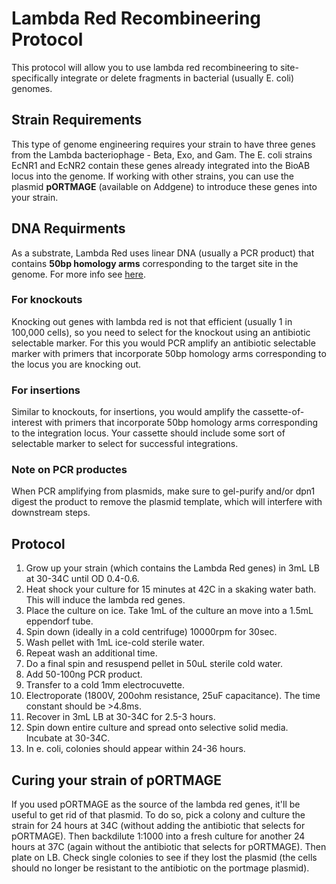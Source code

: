 # Lambda Red Recombineering Protocol
This protocol will allow you to use lambda red recombineering to site-specifically integrate or delete fragments in bacterial (usually E. coli) genomes. 

## Strain Requirements
This type of genome engineering requires your strain to have three genes from the Lambda bacteriophage - Beta, Exo, and Gam. The E. coli strains EcNR1 and EcNR2 contain these genes already integrated into the BioAB locus into the genome. If working with other strains, you can use the plasmid **pORTMAGE** (available on Addgene) to introduce these genes into your strain.

## DNA Requirments
As a substrate, Lambda Red uses linear DNA (usually a PCR product) that contains **50bp homology arms** corresponding to the target site in the genome. For more info see [here](https://blog.addgene.org/lambda-red-a-homologous-recombination-based-technique-for-genetic-engineering).

### For knockouts
Knocking out genes with lambda red is not that efficient (usually 1 in 100,000 cells), so you need to select for the knockout using an antibiotic selectable marker. For this you would PCR amplify an antibiotic selectable marker with primers that incorporate 50bp homology arms corresponding to the locus you are knocking out.

### For insertions 
Similar to knockouts, for insertions, you would amplify the cassette-of-interest with primers that incorporate 50bp homology arms corresponding to the integration locus. Your cassette should include some sort of selectable marker to select for successful integrations.  

### Note on PCR productes
When PCR amplifying from plasmids, make sure to gel-purify and/or dpn1 digest the product to remove the plasmid template, which will interfere with downstream steps.

## Protocol
1. Grow up your strain (which contains the Lambda Red genes) in 3mL LB at 30-34C until OD 0.4-0.6.
1. Heat shock your culture for 15 minutes at 42C in a skaking water bath. This will induce the lambda red genes.
1. Place the culture on ice. Take 1mL of the culture an move into a 1.5mL eppendorf tube.
1. Spin down (ideally in a cold centrifuge) 10000rpm for 30sec. 
1. Wash pellet with 1mL ice-cold sterile water.
1. Repeat wash an additional time.
1. Do a final spin and resuspend pellet in 50uL sterile cold water.
1. Add 50-100ng PCR product. 
1. Transfer to a cold 1mm electrocuvette.
1. Electroporate (1800V, 200ohm resistance, 25uF capacitance). The time constant should be >4.8ms.
1. Recover in 3mL LB at 30-34C for 2.5-3 hours.
1. Spin down entire culture and spread onto selective solid media. Incubate at 30-34C.
1. In e. coli, colonies should appear within 24-36 hours.

## Curing your strain of pORTMAGE
If you used pORTMAGE as the source of the lambda red genes, it'll be useful to get rid of that plasmid. To do so, pick a colony and culture the strain for 24 hours at 34C (without adding the antibiotic that selects for pORTMAGE). Then backdilute 1:1000 into a fresh culture for another 24 hours at 37C (again without the antibiotic that selects for pORTMAGE). Then plate on LB. Check single colonies to see if they lost the plasmid (the cells should no longer be resistant to the antibiotic on the portmage plasmid).
